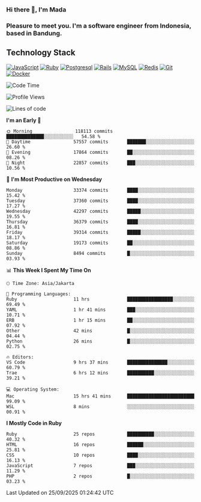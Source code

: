 ### Hi there 👋, I'm Mada
### Pleasure to meet you. I'm a software engineer from Indonesia, based in Bandung.

## Technology Stack

[![JavaScript](https://img.shields.io/badge/-JavaScript-%23F7DF1C?style=flat-square&logo=javascript&logoColor=000000&labelColor=%23F7DF1C&color=%23FFCE5A)](https://www.javascript.com/)
[![Ruby](https://img.shields.io/badge/Ruby-CC342D?style=flat-square&logo=ruby&logoColor=white)](https://www.ruby-lang.org/en/)
[![Postgresql](https://img.shields.io/badge/PostgreSQL-316192?style=flat-square&logo=postgresql&logoColor=ffffff)](https://www.postgresql.org/)
[![Rails](https://img.shields.io/badge/Ruby_on_Rails-CC0000?style=flat-square&logo=ruby-on-rails&logoColor=white)](https://rubyonrails.org/)
[![MySQL](https://img.shields.io/badge/-MySQL-4479A1?style=flat-square&logo=MySQL&logoColor=ffffff)](https://www.mysql.com/)
[![Redis](https://img.shields.io/badge/-Redis-DC382D?style=flat-square&logo=Redis&logoColor=ffffff)](https://redis.io/)
[![Git](https://img.shields.io/badge/-Git-%23F05032?style=flat-square&logo=git&logoColor=%23ffffff)](https://git-scm.com/)
[![Docker](https://img.shields.io/badge/-Docker-2496ED?style=flat-square&logo=docker&logoColor=ffffff)](https://www.docker.com/)
<!--
**madaarya/madaarya** is a ✨ _special_ ✨ repository because its `README.md` (this file) appears on your GitHub profile.

Here are some ideas to get you started:

- 🔭 I’m currently working on ...
- 🌱 I’m currently learning ...
- 👯 I’m looking to collaborate on ...
- 🤔 I’m looking for help with ...
- 💬 Ask me about ...
- 📫 How to reach me: ...
- 😄 Pronouns: ...
- ⚡ Fun fact: ...
-->
<!--START_SECTION:waka-->
![Code Time](http://img.shields.io/badge/Code%20Time-7%2C740%20hrs%207%20mins-blue)

![Profile Views](http://img.shields.io/badge/Profile%20Views-0-blue)

![Lines of code](https://img.shields.io/badge/From%20Hello%20World%20I%27ve%20Written-54.9%20million%20lines%20of%20code-blue)

**I'm an Early 🐤** 

```text
🌞 Morning                118113 commits      ██████████████░░░░░░░░░░░   54.58 % 
🌆 Daytime                57557 commits       ███████░░░░░░░░░░░░░░░░░░   26.60 % 
🌃 Evening                17864 commits       ██░░░░░░░░░░░░░░░░░░░░░░░   08.26 % 
🌙 Night                  22857 commits       ███░░░░░░░░░░░░░░░░░░░░░░   10.56 % 
```
📅 **I'm Most Productive on Wednesday** 

```text
Monday                   33374 commits       ████░░░░░░░░░░░░░░░░░░░░░   15.42 % 
Tuesday                  37360 commits       ████░░░░░░░░░░░░░░░░░░░░░   17.27 % 
Wednesday                42297 commits       █████░░░░░░░░░░░░░░░░░░░░   19.55 % 
Thursday                 36379 commits       ████░░░░░░░░░░░░░░░░░░░░░   16.81 % 
Friday                   39314 commits       █████░░░░░░░░░░░░░░░░░░░░   18.17 % 
Saturday                 19173 commits       ██░░░░░░░░░░░░░░░░░░░░░░░   08.86 % 
Sunday                   8494 commits        █░░░░░░░░░░░░░░░░░░░░░░░░   03.93 % 
```


📊 **This Week I Spent My Time On** 

```text
🕑︎ Time Zone: Asia/Jakarta

💬 Programming Languages: 
Ruby                     11 hrs              █████████████████░░░░░░░░   69.49 % 
YAML                     1 hr 41 mins        ███░░░░░░░░░░░░░░░░░░░░░░   10.71 % 
ERB                      1 hr 15 mins        ██░░░░░░░░░░░░░░░░░░░░░░░   07.92 % 
Other                    42 mins             █░░░░░░░░░░░░░░░░░░░░░░░░   04.44 % 
Python                   26 mins             █░░░░░░░░░░░░░░░░░░░░░░░░   02.75 % 

🔥 Editors: 
VS Code                  9 hrs 37 mins       ███████████████░░░░░░░░░░   60.79 % 
Trae                     6 hrs 12 mins       ██████████░░░░░░░░░░░░░░░   39.21 % 

💻 Operating System: 
Mac                      15 hrs 41 mins      █████████████████████████   99.09 % 
WSL                      8 mins              ░░░░░░░░░░░░░░░░░░░░░░░░░   00.91 % 
```

**I Mostly Code in Ruby** 

```text
Ruby                     25 repos            ██████████░░░░░░░░░░░░░░░   40.32 % 
HTML                     16 repos            ██████░░░░░░░░░░░░░░░░░░░   25.81 % 
CSS                      10 repos            ████░░░░░░░░░░░░░░░░░░░░░   16.13 % 
JavaScript               7 repos             ███░░░░░░░░░░░░░░░░░░░░░░   11.29 % 
PHP                      2 repos             █░░░░░░░░░░░░░░░░░░░░░░░░   03.23 % 
```




 Last Updated on 25/09/2025 01:24:42 UTC
<!--END_SECTION:waka-->
